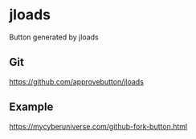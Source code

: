# jloads
Button generated by jloads

## Git
https://github.com/approvebutton/jloads

## Example

https://mycyberuniverse.com/github-fork-button.html
